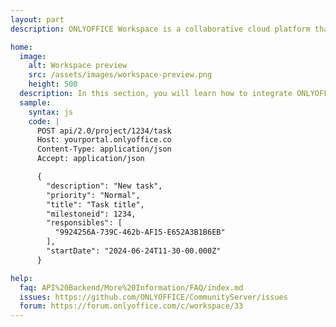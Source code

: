 ```yaml
---
layout: part
description: ONLYOFFICE Workspace is a collaborative cloud platform that allows users to manage documents, projects, emails, client relations, and timetables in one place.

home:
  image:
    alt: Workspace preview
    src: /assets/images/workspace-preview.png
    height: 500
  description: In this section, you will learn how to integrate ONLYOFFICE Workspace into your own application and interact with its backend using the Workspace API Backend. This solution is provided without editors, you need to install ONLYOFFICE Docs separately. You can also host a portal and interact with it using our methods for hosting providers.
  sample:
    syntax: js
    code: |
      POST api/2.0/project/1234/task
      Host: yourportal.onlyoffice.co
      Content-Type: application/json
      Accept: application/json

      {
        "description": "New task",
        "priority": "Normal",
        "title": "Task title",
        "milestoneid": 1234,
        "responsibles": [
          "9924256A-739C-462b-AF15-E652A3B1B6EB"
        ],
        "startDate": "2024-06-24T11-30-00.000Z"
      }

help:
  faq: API%20Backend/More%20Information/FAQ/index.md
  issues: https://github.com/ONLYOFFICE/CommunityServer/issues
  forum: https://forum.onlyoffice.com/c/workspace/33
---
```

